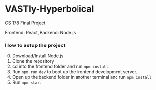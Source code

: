 # VASTly-Hyperbolical
CS 178 Final Project

Frontend: React, 
Backend: Node.js

### How to setup the project
0. Download/Install Node.js
1. Clone the repository
2. cd into the frontend folder and run `npm install`.
3. Run `npm run dev` to boot up the frontend development server.
4. Open up the backend folder in another terminal and run `npm install`
5. Run `npm start`

